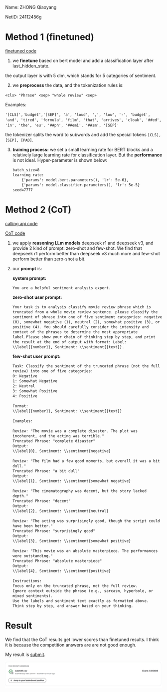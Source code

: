 Name: ZHONG Qiaoyang

NetID: 24112456g

# Method 1 (finetuned)

[finetuned code](./assignment-lab1.ipynb)

1. we **finetune** based on bert model and add a classification layer after last_hidden_state.

the output layer is with 5 dim, which stands for 5 categories of sentiment.

2. we **preprocess** the data, and the tokenization rules is:

`<cls> "Phrase" <sep> "whole review" <sep>`

Examples:

`'[CLS]','budget','[SEP]', 'a', 'loud', ',', 'low', '-', 'budget', 'and', 'tired', 'formula', 'film', 'that', 'arrives', 'cloak', '##ed', 'in', 'the', 'eu', '##ph', '##emi', '##sm', '[SEP]'`

the tokenizer splits the word to subwords and add the special tokens `[CLS], [SEP], [PAD]`.

3. **training process:** we set a small learning rate for BERT blocks and a relatively large learning rate for classification layer. But the **performance** is not ideal. Hyper-parameter is shown below:

   ``` 
   batch_size=8
   learning rate:
       {'params': model.bert.parameters(), 'lr': 5e-6},
       {'params': model.classifier.parameters(), 'lr': 5e-5}
   seed=7777
   ```

   

# Method 2 (CoT)

[calling api code](./code/gemini_call_api2.py)

[CoT code](./assignment-lab1.ipynb)

1. we apply **reasoning LLm models** deepseek r1 and deepseek v3, and provide 2 kind of prompt: zero-shot and few-shot. We find that deepseek r1 perform better than deepseek v3 much more and few-shot perform better than zero-shot a bit.

2. our **prompt** is:

   **system prompt:**

   ```
   You are a helpful sentiment analysis expert.
   ```
   **zero-shot user prompt:**
   
   ```
   Your task is to analysis classify movie review phrase which is truncated from a whole movie review sentence. please classify the sentiment of phrase into one of five sentiment categories: negative (0), somewhat negative (1), neutral (2), somewhat positive (3), or positive (4). You should carefully consider the intensity and context of the phrases to determine the most appropriate label.Please show your chain of thinking step by step, and print the result at the end of output with format: Label: \\label{{number}}, Sentiment: \\sentiment{{text}}.
   ```
   **few-shot user prompt:**
   ```
   Task: Classify the sentiment of the truncated phrase (not the full review) into one of five categories:
   0: Negative
   1: Somewhat Negative
   2: Neutral
   3: Somewhat Positive
   4: Positive
   
   Format:
   \\label{{number}}, Sentiment: \\sentiment{{text}}
   
   Examples:
   
   Review: "The movie was a complete disaster. The plot was incoherent, and the acting was terrible."
   Truncated Phrase: "complete disaster"
   Output:
   \\label{0}, Sentiment: \\sentiment{negative}
   
   Review: "The film had a few good moments, but overall it was a bit dull."
   Truncated Phrase: "a bit dull"
   Output:
   \\label{1}, Sentiment: \\sentiment{somewhat negative}
   
   Review: "The cinematography was decent, but the story lacked depth."
   Truncated Phrase: "decent"
   Output:
   \\label{2}, Sentiment: \\sentiment{neutral}
   
   Review: "The acting was surprisingly good, though the script could have been better."
   Truncated Phrase: "surprisingly good"
   Output:
   \\label{3}, Sentiment: \\sentiment{somewhat positive}
   
   Review: "This movie was an absolute masterpiece. The performances were outstanding."
   Truncated Phrase: "absolute masterpiece"
   Output:
   \\label{4}, Sentiment: \\sentiment{positive}
   
   Instructions:
   Focus only on the truncated phrase, not the full review.
   Ignore context outside the phrase (e.g., sarcasm, hyperbole, or mixed sentiments).
   Use the labels and sentiment text exactly as formatted above.
   Think step by step, and answer based on your thinking.
   ```
   

# Result

We find that the CoT results get lower scores than finetuned results. I think it is because the competition answers are are not good enough.

My result is [submit](./data/submit1.csv).

![image-20250224003657807](./assets/image-20250224003657807.png)
